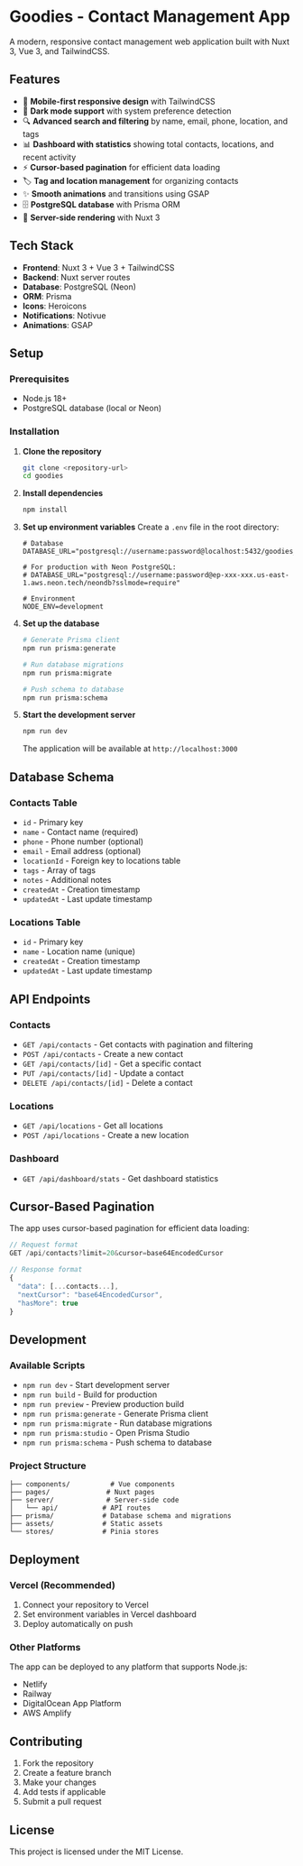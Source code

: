 # Goodies - Contact Management App

A modern, responsive contact management web application built with Nuxt 3, Vue 3, and TailwindCSS.

## Features

- 📱 **Mobile-first responsive design** with TailwindCSS
- 🌙 **Dark mode support** with system preference detection
- 🔍 **Advanced search and filtering** by name, email, phone, location, and tags
- 📊 **Dashboard with statistics** showing total contacts, locations, and recent activity
- ⚡ **Cursor-based pagination** for efficient data loading
- 🏷️ **Tag and location management** for organizing contacts
- ✨ **Smooth animations** and transitions using GSAP
- 🗄️ **PostgreSQL database** with Prisma ORM
- 🚀 **Server-side rendering** with Nuxt 3

## Tech Stack

- **Frontend**: Nuxt 3 + Vue 3 + TailwindCSS
- **Backend**: Nuxt server routes
- **Database**: PostgreSQL (Neon)
- **ORM**: Prisma
- **Icons**: Heroicons
- **Notifications**: Notivue
- **Animations**: GSAP

## Setup

### Prerequisites

- Node.js 18+ 
- PostgreSQL database (local or Neon)

### Installation

1. **Clone the repository**
   ```bash
   git clone <repository-url>
   cd goodies
   ```

2. **Install dependencies**
   ```bash
   npm install
   ```

3. **Set up environment variables**
   Create a `.env` file in the root directory:
   ```env
   # Database
   DATABASE_URL="postgresql://username:password@localhost:5432/goodies_db"
   
   # For production with Neon PostgreSQL:
   # DATABASE_URL="postgresql://username:password@ep-xxx-xxx.us-east-1.aws.neon.tech/neondb?sslmode=require"
   
   # Environment
   NODE_ENV=development
   ```

4. **Set up the database**
   ```bash
   # Generate Prisma client
   npm run prisma:generate
   
   # Run database migrations
   npm run prisma:migrate
   
   # Push schema to database
   npm run prisma:schema
   ```

5. **Start the development server**
   ```bash
   npm run dev
   ```

   The application will be available at `http://localhost:3000`

## Database Schema

### Contacts Table
- `id` - Primary key
- `name` - Contact name (required)
- `phone` - Phone number (optional)
- `email` - Email address (optional)
- `locationId` - Foreign key to locations table
- `tags` - Array of tags
- `notes` - Additional notes
- `createdAt` - Creation timestamp
- `updatedAt` - Last update timestamp

### Locations Table
- `id` - Primary key
- `name` - Location name (unique)
- `createdAt` - Creation timestamp
- `updatedAt` - Last update timestamp

## API Endpoints

### Contacts
- `GET /api/contacts` - Get contacts with pagination and filtering
- `POST /api/contacts` - Create a new contact
- `GET /api/contacts/[id]` - Get a specific contact
- `PUT /api/contacts/[id]` - Update a contact
- `DELETE /api/contacts/[id]` - Delete a contact

### Locations
- `GET /api/locations` - Get all locations
- `POST /api/locations` - Create a new location

### Dashboard
- `GET /api/dashboard/stats` - Get dashboard statistics

## Cursor-Based Pagination

The app uses cursor-based pagination for efficient data loading:

```javascript
// Request format
GET /api/contacts?limit=20&cursor=base64EncodedCursor

// Response format
{
  "data": [...contacts...],
  "nextCursor": "base64EncodedCursor",
  "hasMore": true
}
```

## Development

### Available Scripts

- `npm run dev` - Start development server
- `npm run build` - Build for production
- `npm run preview` - Preview production build
- `npm run prisma:generate` - Generate Prisma client
- `npm run prisma:migrate` - Run database migrations
- `npm run prisma:studio` - Open Prisma Studio
- `npm run prisma:schema` - Push schema to database

### Project Structure

```
├── components/          # Vue components
├── pages/              # Nuxt pages
├── server/             # Server-side code
│   └── api/           # API routes
├── prisma/            # Database schema and migrations
├── assets/            # Static assets
└── stores/            # Pinia stores
```

## Deployment

### Vercel (Recommended)

1. Connect your repository to Vercel
2. Set environment variables in Vercel dashboard
3. Deploy automatically on push

### Other Platforms

The app can be deployed to any platform that supports Node.js:
- Netlify
- Railway
- DigitalOcean App Platform
- AWS Amplify

## Contributing

1. Fork the repository
2. Create a feature branch
3. Make your changes
4. Add tests if applicable
5. Submit a pull request

## License

This project is licensed under the MIT License.
